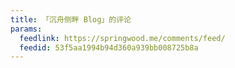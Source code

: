 ```yaml
---
title: 「沉舟侧畔 Blog」的评论
params:
  feedlink: https://springwood.me/comments/feed/
  feedid: 53f5aa1994b94d360a939bb008725b8a
---
```


